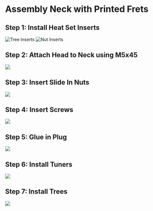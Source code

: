# Assembly Neck with Printed Frets

## Step 1: Install Heat Set Inserts
![Tree Inserts](./exploded%20views/Step%201a%20-%20Insert%20Tree%20Heat%20Inserts.png)
![Nut Inserts](./exploded%20views/Step%201b%20-%20Insert%20Nut%20Heat%20Insert.png)

## Step 2: Attach Head to Neck using M5x45
![](./exploded%20views/Step%202%20-%20Attach%20M5x45.png)

## Step 3: Insert Slide In Nuts
![](./exploded%20views/Step%203%20-%20Insert%20Slide%20In%20Nuts.png)

## Step 4: Insert Screws
![](./exploded%20views/Step%204%20-%20Insert%20Screws.png)

## Step 5: Glue in Plug
![](./exploded%20views/Step%205%20-%20Glue%20In%20Plug.png)

## Step 6: Install Tuners
![](./exploded%20views/Step%206%20-%20Install%20Tuners.png)

## Step 7: Install Trees
![](./exploded%20views/Step%207%20-%20Install%20Trees.png)